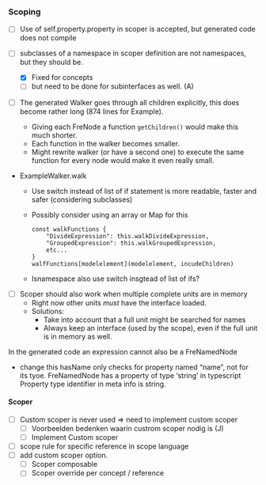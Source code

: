 ### Scoping

- [ ] Use of self.property.property in scoper is accepted, but generated code does not compile
- [ ] subclasses of a namespace in scoper definition are not namespaces, but they should  be.
  - [x] Fixed for concepts
  - [ ] but need to be done for subinterfaces as well. (A)

- [ ] The generated Walker goes through all children explicitly, this does become rather long (874 lines for Example). 

  - Giving each FreNode a function `getChildren()` would make this much shorter.
  - Each function in the walker becomes smaller.
  - Might rewrite walker (or have a second one) to execute the same function for every node would make it even really small.

- ExampleWalker.walk

  - Use switch instead of list of if statement is more readable, faster and safer (considering subclasses)

  - Possibly consider using an array or Map for this

    ```
    const walkFunctions {
    	"DivideExpression": this.walkDivideExpression,
    	"GroupedExpression": this.walkGroupedExpression,
    	etc...
    }
    walfFunctions[modelelement](modelelement, incudeChildren)
    ```

  - Isnamespace also use switch insgtead of list of ifs?

- [ ] Scoper should also work when multiple complete units are in memory
  - Right now other units _must_ have the interface loaded.
  - Solutions:
    - Take into account that a full unit might be searched for names
    - Always keep an interface (used by the scope), even if the full unit is in memory as well.

In the generated code an expression cannot also be a FreNamedNode
- change this
hasName only checks for property named “name”, not for its tyoe.
FreNamedNode has a property of type ‘string’ in typescript
Property type identifier in meta info is string.

#### Scoper

- [ ] Custom scoper is never used => need to implement custom scoper
  - [ ] Voorbeelden bedenken waarin custrom scoper nodig is (J)
  - [ ] Implement Custom scoper
- [ ] scope rule for specific reference in scope language
- [ ] add custom scoper option.
  - [ ] Scoper composable
  - [ ] Scoper override per concept / reference
